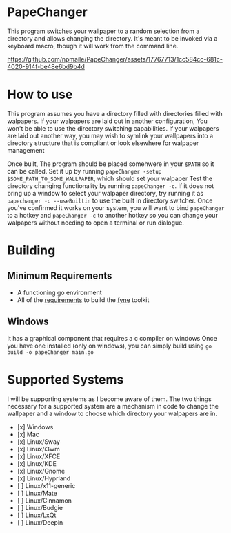 # PapeChanger

This program switches your wallpaper to a random selection from a directory and allows changing the directory. It's meant to be invoked via a keyboard macro, though it will work from the command line.

<https://github.com/npmaile/PapeChanger/assets/17767713/1cc584cc-681c-4020-914f-be48e6bd9b4d>

# How to use

This program assumes you have a directory filled with directories filled with walpapers.
If your walpapers are laid out in another configuration, You won't be able to use the directory switching capabilities.
If your walpapers are laid out another way, you may wish to symlink your wallpapers into a directory structure that is compliant or look elsewhere for walpaper management

Once built, The program should be placed somehwere in your `$PATH` so it can be called.
Set it up by running `papeChanger -setup $SOME_PATH_TO_SOME_WALLPAPER`, which should set your walpaper
Test the directory changing functionality by running `papeChanger -c`. If it does not bring up a window to select your walpaper directory, try running it as `papechanger -c --useBuiltin` to use the built in directory switcher.
Once you've confirmed it works on your system, you will want to bind `papeChanger` to a hotkey and `papeChanger -c` to another hotkey so you can change your walpapers without needing to open a terminal or run dialogue.

# Building

## Minimum Requirements

- A functioning go environment
- All of the [requirements](https://developer.fyne.io/started/) to build the [fyne](https://fyne.io/) toolkit

## Windows

It has a graphical component that requires a c compiler on windows
Once you have one installed (only on windows), you can simply build using `go build -o papeChanger main.go`

# Supported Systems

I will be supporting systems as I become aware of them. The two things necessary for a supported system are a mechanism in code to change the wallpaper and a window to choose which directory your walpapers are in.

- \[x\] Windows
- \[x\] Mac
- \[x\] Linux/Sway
- \[x\] Linux/i3wm
- \[x\] Linux/XFCE
- \[x\] Linux/KDE
- \[x\] Linux/Gnome
- \[x\] Linux/Hyprland
- \[ \] Linux/x11-generic
- \[ \] Linux/Mate
- \[ \] Linux/Cinnamon
- \[ \] Linux/Budgie
- \[ \] Linux/LxQt
- \[ \] Linux/Deepin
